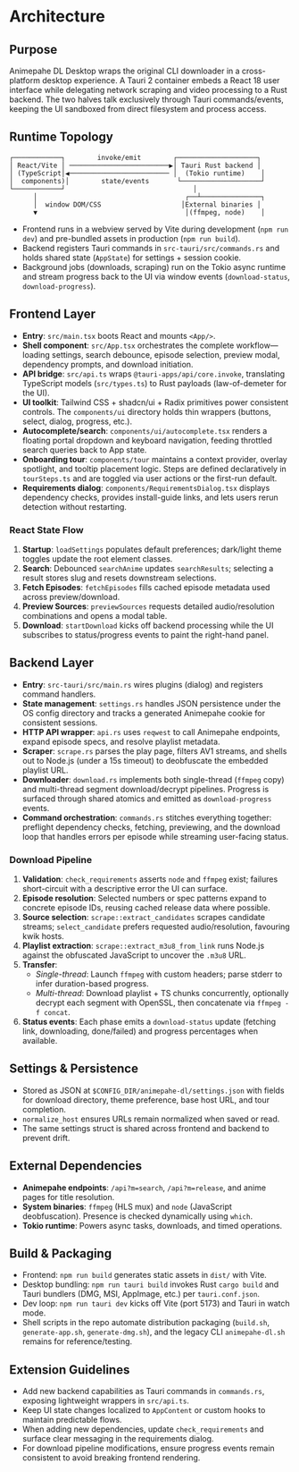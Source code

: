 # Architecture

## Purpose
Animepahe DL Desktop wraps the original CLI downloader in a cross-platform desktop experience. A Tauri 2 container embeds a React 18 user interface while delegating network scraping and video processing to a Rust backend. The two halves talk exclusively through Tauri commands/events, keeping the UI sandboxed from direct filesystem and process access.

## Runtime Topology
```
┌────────────┐        invoke/emit        ┌────────────────────┐
│ React/Vite │ ─────────────────────────▶│ Tauri Rust backend │
│ (TypeScript│◀───────────────────────── │  (Tokio runtime)    │
│  components)│        state/events       └────────────────────┘
└────────────┘                                │
      │                                     ┌──┴───────────────┐
      │  window DOM/CSS                    │External binaries │
      ▼                                     │(ffmpeg, node)    │
```
- Frontend runs in a webview served by Vite during development (`npm run dev`) and pre-bundled assets in production (`npm run build`).
- Backend registers Tauri commands in `src-tauri/src/commands.rs` and holds shared state (`AppState`) for settings + session cookie.
- Background jobs (downloads, scraping) run on the Tokio async runtime and stream progress back to the UI via window events (`download-status`, `download-progress`).

## Frontend Layer
- **Entry**: `src/main.tsx` boots React and mounts `<App/>`.
- **Shell component**: `src/App.tsx` orchestrates the complete workflow—loading settings, search debounce, episode selection, preview modal, dependency prompts, and download initiation.
- **API bridge**: `src/api.ts` wraps `@tauri-apps/api/core.invoke`, translating TypeScript models (`src/types.ts`) to Rust payloads (law-of-demeter for the UI).
- **UI toolkit**: Tailwind CSS + shadcn/ui + Radix primitives power consistent controls. The `components/ui` directory holds thin wrappers (buttons, select, dialog, progress, etc.).
- **Autocomplete/search**: `components/ui/autocomplete.tsx` renders a floating portal dropdown and keyboard navigation, feeding throttled search queries back to App state.
- **Onboarding tour**: `components/tour` maintains a context provider, overlay spotlight, and tooltip placement logic. Steps are defined declaratively in `tourSteps.ts` and are toggled via user actions or the first-run default.
- **Requirements dialog**: `components/RequirementsDialog.tsx` displays dependency checks, provides install-guide links, and lets users rerun detection without restarting.

### React State Flow
1. **Startup**: `loadSettings` populates default preferences; dark/light theme toggles update the root element classes.
2. **Search**: Debounced `searchAnime` updates `searchResults`; selecting a result stores slug and resets downstream selections.
3. **Fetch Episodes**: `fetchEpisodes` fills cached episode metadata used across preview/download.
4. **Preview Sources**: `previewSources` requests detailed audio/resolution combinations and opens a modal table.
5. **Download**: `startDownload` kicks off backend processing while the UI subscribes to status/progress events to paint the right-hand panel.

## Backend Layer
- **Entry**: `src-tauri/src/main.rs` wires plugins (dialog) and registers command handlers.
- **State management**: `settings.rs` handles JSON persistence under the OS config directory and tracks a generated Animepahe cookie for consistent sessions.
- **HTTP API wrapper**: `api.rs` uses `reqwest` to call Animepahe endpoints, expand episode specs, and resolve playlist metadata.
- **Scraper**: `scrape.rs` parses the play page, filters AV1 streams, and shells out to Node.js (under a 15s timeout) to deobfuscate the embedded playlist URL.
- **Downloader**: `download.rs` implements both single-thread (`ffmpeg` copy) and multi-thread segment download/decrypt pipelines. Progress is surfaced through shared atomics and emitted as `download-progress` events.
- **Command orchestration**: `commands.rs` stitches everything together: preflight dependency checks, fetching, previewing, and the download loop that handles errors per episode while streaming user-facing status.

### Download Pipeline
1. **Validation**: `check_requirements` asserts `node` and `ffmpeg` exist; failures short-circuit with a descriptive error the UI can surface.
2. **Episode resolution**: Selected numbers or spec patterns expand to concrete episode IDs, reusing cached release data where possible.
3. **Source selection**: `scrape::extract_candidates` scrapes candidate streams; `select_candidate` prefers requested audio/resolution, favouring kwik hosts.
4. **Playlist extraction**: `scrape::extract_m3u8_from_link` runs Node.js against the obfuscated JavaScript to uncover the `.m3u8` URL.
5. **Transfer**:
   - *Single-thread*: Launch `ffmpeg` with custom headers; parse stderr to infer duration-based progress.
   - *Multi-thread*: Download playlist + TS chunks concurrently, optionally decrypt each segment with OpenSSL, then concatenate via `ffmpeg -f concat`.
6. **Status events**: Each phase emits a `download-status` update (fetching link, downloading, done/failed) and progress percentages when available.

## Settings & Persistence
- Stored as JSON at `$CONFIG_DIR/animepahe-dl/settings.json` with fields for download directory, theme preference, base host URL, and tour completion.
- `normalize_host` ensures URLs remain normalized when saved or read.
- The same settings struct is shared across frontend and backend to prevent drift.

## External Dependencies
- **Animepahe endpoints**: `/api?m=search`, `/api?m=release`, and anime pages for title resolution.
- **System binaries**: `ffmpeg` (HLS mux) and `node` (JavaScript deobfuscation). Presence is checked dynamically using `which`.
- **Tokio runtime**: Powers async tasks, downloads, and timed operations.

## Build & Packaging
- Frontend: `npm run build` generates static assets in `dist/` with Vite.
- Desktop bundling: `npm run tauri build` invokes Rust `cargo build` and Tauri bundlers (DMG, MSI, AppImage, etc.) per `tauri.conf.json`.
- Dev loop: `npm run tauri dev` kicks off Vite (port 5173) and Tauri in watch mode.
- Shell scripts in the repo automate distribution packaging (`build.sh`, `generate-app.sh`, `generate-dmg.sh`), and the legacy CLI `animepahe-dl.sh` remains for reference/testing.

## Extension Guidelines
- Add new backend capabilities as Tauri commands in `commands.rs`, exposing lightweight wrappers in `src/api.ts`.
- Keep UI state changes localized to `AppContent` or custom hooks to maintain predictable flows.
- When adding new dependencies, update `check_requirements` and surface clear messaging in the requirements dialog.
- For download pipeline modifications, ensure progress events remain consistent to avoid breaking frontend rendering.
